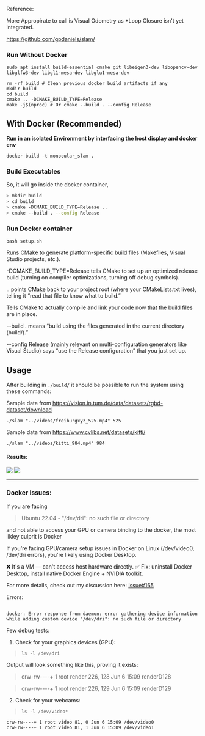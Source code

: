 Reference:


More Appropirate to call is Visual Odometry as *Loop Closure isn't yet integrated.

https://github.com/gpdaniels/slam/




### **Run Without Docker**
```sudo apt update
sudo apt install build-essential cmake git libeigen3-dev libopencv-dev libglfw3-dev libgl1-mesa-dev libglu1-mesa-dev
```

```
rm -rf build # Clean previous docker build artifacts if any
mkdir build
cd build
cmake .. -DCMAKE_BUILD_TYPE=Release
make -j$(nproc) # Or cmake --build . --config Release
```

## **With Docker (Recommended)** 
**Run in an isolated Environment by interfacing the host display and docker env**
```
docker build -t monocular_slam .
```

### Build Executables

So, it will go inside the docker container,
```bash
> mkdir build
> cd build
> cmake -DCMAKE_BUILD_TYPE=Release ..
> cmake --build . --config Release
```

### Run Docker container
```
bash setup.sh 
```

Runs CMake to generate platform-specific build files (Makefiles, Visual Studio projects, etc.).

-DCMAKE_BUILD_TYPE=Release tells CMake to set up an optimized release build (turning on compiler optimizations, turning off debug symbols).

.. points CMake back to your project root (where your CMakeLists.txt lives), telling it “read that file to know what to build.”

Tells CMake to actually compile and link your code now that the build files are in place.

 --build . means “build using the files generated in the current directory (build/).”

 --config Release (mainly relevant on multi-configuration generators like Visual Studio) says “use the Release configuration” that you just set up.

## Usage ##

After building in `./build/` it should be possible to run the system using these commands:

Sample data from https://vision.in.tum.de/data/datasets/rgbd-dataset/download
```
./slam "../videos/freiburgxyz_525.mp4" 525
```

Sample data from https://www.cvlibs.net/datasets/kitti/

```
./slam "../videos/kitti_984.mp4" 984
```

#### Results:

<img src = "readme_media/kitti_slam.gif">



<img src="https://learnopencv.com/wp-content/uploads/2024/06/Untitled-Diagram-Page-1-6.jpg">



---
### Docker Issues:

If you are facing

> Ubuntu 22.04 - "/dev/dri": no such file or directory

and not able to access your GPU or camera binding to the docker, the most likley culprit is Docker

If you're facing GPU/camera setup issues in Docker on Linux (/dev/video0, /dev/dri errors), you're likely using Docker Desktop.

❌ It's a VM — can't access host hardware directly.
✅ Fix: uninstall Docker Desktop, install native Docker Engine + NVIDIA toolkit.

For more details, check out my discussion here:  [Issue#165](https://github.com/linuxserver/docker-jellyfin/issues/165#issuecomment-2948731223)


Errors:

```docker: Error response from daemon: error gathering device information while adding custom device "/dev/video0": no such file or directory.

docker: Error response from daemon: error gathering device information while adding custom device "/dev/dri": no such file or directory
```


Few debug tests:
1. Check for your graphics devices (GPU):

> `ls -l /dev/dri`

Output will look something like this, proving it exists:


>crw-rw----+ 1 root render 226, 128 Jun 6 15:09 renderD128

>crw-rw----+ 1 root render 226, 129 Jun 6 15:09 renderD129

2. Check for your webcams:

> ` ls -l /dev/video* `

```
crw-rw----+ 1 root video 81, 0 Jun 6 15:09 /dev/video0
crw-rw----+ 1 root video 81, 1 Jun 6 15:09 /dev/video1
```